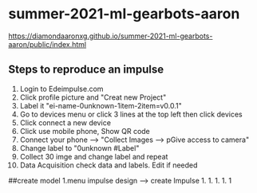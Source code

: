 # summer-2021-ml-gearbots-aaron

https://diamondaaronxg.github.io/summer-2021-ml-gearbots-aaron/public/index.html

## Steps to reproduce an impulse


1. Login to Edeimpulse.com
2. Click profile picture and "Creat new Project"
3. Label it "ei-name-0unknown-1item-2item=v0.0.1"
4. Go to devices menu or click 3 lines at the top left then click devices
5. Click connect a new device
6. Click use mobile phone, Show QR code
7. Connect your phone --> "Collect Images --> pGive access to camera"
8. Change label to "0unknown #Label"
9. Collect 30 imge and change label and repeat
10. Data Acquisition check data and labels.  Edit if needed

##create model
1.menu impulse design --> create Impulse
1.
1.
1.
1.
1
